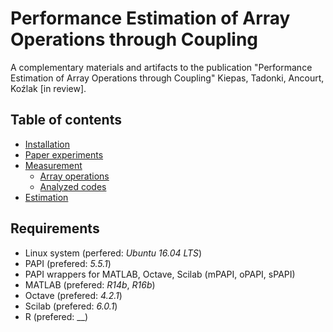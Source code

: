 # Performance Estimation of Array Operations through Coupling

A complementary materials and artifacts to the publication "Performance Estimation of Array Operations through Coupling" Kiepas, Tadonki, Ancourt, Koźlak [in review].

## Table of contents

* [Installation](doc/INSTALLATION.md)
* [Paper experiments](paper-experiments/README.md)
* [Measurement](measurement/README.md)
  * [Array operations](measurement/array-operations/README.md)
  * [Analyzed codes](measurement/analyzed-codes/README.md)
* [Estimation](estimation/README.md)

## Requirements

* Linux system (perfered: _Ubuntu 16.04 LTS_)
* PAPI (prefered: _5.5.1_)
* PAPI wrappers for MATLAB, Octave, Scilab (mPAPI, oPAPI, sPAPI)
* MATLAB (prefered: _R14b_, _R16b_)
* Octave (prefered: _4.2.1_)
* Scilab (prefered: _6.0.1_)
* R (prefered: __)
